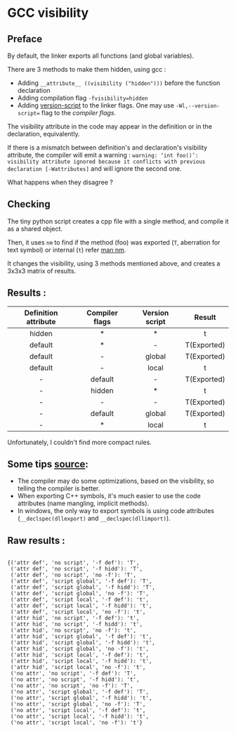 # GCC visibility

## Preface

By default, the linker exports all functions (and global variables).

There are 3 methods to make them hidden, using gcc :
* Adding `__attribute__ ((visibility ("hidden")))` before the function declaration
* Adding compilation flag `-fvisibility=hidden`
* Adding [version-script](https://www.gnu.org/software/gnulib/manual/html_node/LD-Version-Scripts.html) to the linker flags. One may use `-Wl,--version-script=` flag to the _compiler flags_.

The visibility attribute in the code may appear in the definition or in the declaration, equivalently.

If there is a mismatch between definition's and declaration's visibility attribute, the compiler will emit a warning :
`warning: ‘int foo()’: visibility attribute ignored because it conflicts with previous declaration [-Wattributes]`
and will ignore the second one.


What happens when they disagree ?

## Checking

The tiny python script creates a cpp file with a single method, and compile it as a shared object.

Then, it uses `nm` to find if the method (foo) was exported (` T `, aberration for text symbol) or internal (` t `) refer [man nm](https://linux.die.net/man/1/nm).

It changes the visibility, using 3 methods mentioned above, and creates a 3x3x3 matrix of results.


## Results :


|       Definition attribute     |  Compiler flags |  Version script | Result |
|:----------:|:-------------:|:------:|:------:|
| hidden |  * | * | t  |
| default |  * | - | T(Exported) |
| default |  - | global | T(Exported) |
| default |  - | local | t  |
| - |  default | - | T(Exported)  |
| - |  hidden | * | t  |
| - |  - | - | T(Exported)  |
| - |  default | global | T(Exported)  |
| - |  * | local | t |

Unfortunately, I couldn't find more compact rules.

## Some tips [source](https://gcc.gnu.org/wiki/Visibility):

* The compiler may do some optimizations, based on the visibility, so telling the compiler is better.
* When exporting C++ symbols, it's much easier to use the code attributes (name mangling, implicit methods).
* In windows, the only way to export symbols is using code attributes (`__declspec(dllexport)` and `__declspec(dllimport)`).
## Raw results :
```

{('attr def', 'no script', '-f def'): 'T',
 ('attr def', 'no script', '-f hidd'): 'T',
 ('attr def', 'no script', 'no -f'): 'T',
 ('attr def', 'script global', '-f def'): 'T',
 ('attr def', 'script global', '-f hidd'): 'T',
 ('attr def', 'script global', 'no -f'): 'T',
 ('attr def', 'script local', '-f def'): 't',
 ('attr def', 'script local', '-f hidd'): 't',
 ('attr def', 'script local', 'no -f'): 't',
 ('attr hid', 'no script', '-f def'): 't',
 ('attr hid', 'no script', '-f hidd'): 't',
 ('attr hid', 'no script', 'no -f'): 't',
 ('attr hid', 'script global', '-f def'): 't',
 ('attr hid', 'script global', '-f hidd'): 't',
 ('attr hid', 'script global', 'no -f'): 't',
 ('attr hid', 'script local', '-f def'): 't',
 ('attr hid', 'script local', '-f hidd'): 't',
 ('attr hid', 'script local', 'no -f'): 't',
 ('no attr', 'no script', '-f def'): 'T',
 ('no attr', 'no script', '-f hidd'): 't',
 ('no attr', 'no script', 'no -f'): 'T',
 ('no attr', 'script global', '-f def'): 'T',
 ('no attr', 'script global', '-f hidd'): 't',
 ('no attr', 'script global', 'no -f'): 'T',
 ('no attr', 'script local', '-f def'): 't',
 ('no attr', 'script local', '-f hidd'): 't',
 ('no attr', 'script local', 'no -f'): 't'}
 ```